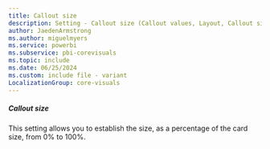 ```yaml
---
title: Callout size
description: Setting - Callout size (Callout values, Layout, Callout size)
author: JaedenArmstrong
ms.author: miguelmyers
ms.service: powerbi
ms.subservice: pbi-corevisuals
ms.topic: include
ms.date: 06/25/2024
ms.custom: include file - variant
LocalizationGroup: core-visuals
---
```

##### Callout size

This setting allows you to establish the size, as a percentage of the card size, from 0%  to 100%.
